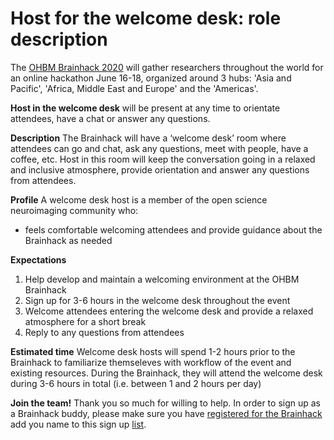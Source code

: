 # Host for the welcome desk: role description

The [OHBM Brainhack 2020](https://ohbm.github.io/hackathon2020/) will gather researchers throughout
the world for an online hackathon June 16-18, organized around 3 hubs: 'Asia and Pacific', 'Africa,
Middle East and Europe' and the 'Americas'.

**Host in the welcome desk** will be present at any time to orientate attendees,
have a chat or answer any questions.

**Description**
The Brainhack will have a ‘welcome desk’ room where attendees can go and chat, ask any questions,
meet with people, have a coffee, etc. Host in this room will keep the conversation going in a relaxed
and inclusive atmosphere, provide orientation and answer any questions from attendees.

**Profile**
A welcome desk host is a member of the open science neuroimaging community who:
 - feels comfortable welcoming attendees and provide guidance about the Brainhack as needed

**Expectations**
1. Help develop and maintain a welcoming environment at the OHBM Brainhack
2. Sign up for 3-6 hours in the welcome desk throughout the event
3. Welcome attendees entering the welcome desk and provide a relaxed atmosphere for a short break
3. Reply to any questions from attendees

**Estimated time**
Welcome desk hosts will spend 1-2 hours prior to the Brainhack to familiarize themseleves with workflow of the event and existing resources. During the Brainhack, they will attend the welcome desk during 3-6 hours in total (i.e. between 1 and 2 hours per day)

**Join the team!**
Thank you so much for willing to help. In order to sign up as a Brainhack buddy, please make sure you have
[registered for the Brainhack](https://www.humanbrainmapping.org/i4a/ams/meetings/index.cfm?controller=meetings&action=startRegistration&conferenceID=128&reginit=1&pageID=3978)
add you name to this sign up [list](https://pad.inria.fr/p/np_AQtc9u7wqncYHNGU_brainhack).
